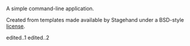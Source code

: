 A simple command-line application.

Created from templates made available by Stagehand under a BSD-style
[license](https://github.com/dart-lang/stagehand/blob/master/LICENSE).

edited..1
edited..2

